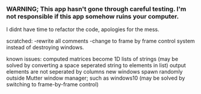 ### WARNING; This app hasn't gone through careful testing. I'm not responsible if this app somehow ruins your computer. 

I didnt have time to refactor the code, apologies for the mess.

scratched:
-rewrite all comments
-change to frame by frame control system instead of destroying windows.

known issues:
computed matrices become 1D lists of strings (may be solved by converting a space seperated string to elements in list)
output elements are not seperated by columns
new windows spawn randomly outside Mutter window manager; such as windows10 (may be solved by 
                                                                switching to frame-by-frame control)
